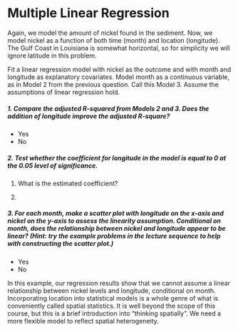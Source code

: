 #  Multiple Linear Regression #
Again, we model the amount of nickel found in the sediment. Now, we model nickel as a function of both time (month) and location (longitude). The Gulf Coast in Louisiana is somewhat horizontal, so for simplicity we will ignore latitude in this problem.

Fit a linear regression model with nickel as the outcome and with month and longitude as explanatory covariates. Model month as a continuous variable, as in Model 2 from the previous question. Call this Model 3. Assume the assumptions of linear regression hold. 

##### 1. Compare the adjusted R-squared from Models 2 and 3. Does the addition of longitude improve the adjusted R-square? #####
* Yes
* No 

##### 2. Test whether the coefficient for longitude in the model is equal to 0 at the 0.05 level of significance. #####

1. What is the estimated coefficient? 

2. 


##### 3. For each month, make a scatter plot with longitude on the x-axis and nickel on the y-axis to assess the linearity assumption. Conditional on month, does the relationship between nickel and longitude appear to be linear? (Hint: try the example problems in the lecture sequence to help with constructing the scatter plot.) #####
* Yes
* No 

In this example, our regression results show that we cannot assume a linear relationship between nickel levels and longitude, conditional on month. Incorporating location into statistical models is a whole genre of what is conveniently called spatial statistics. It is well beyond the scope of this course, but this is a brief introduction into “thinking spatially”. We need a more flexible model to reflect spatial heterogeneity.
